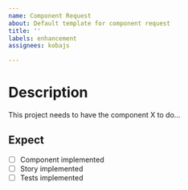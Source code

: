 ```yaml
---
name: Component Request
about: Default template for component request
title: ''
labels: enhancement
assignees: kobajs

---
```


# Description

This project needs to have the component X to do...

## Expect

- [ ] Component implemented
- [ ] Story implemented
- [ ] Tests implemented
